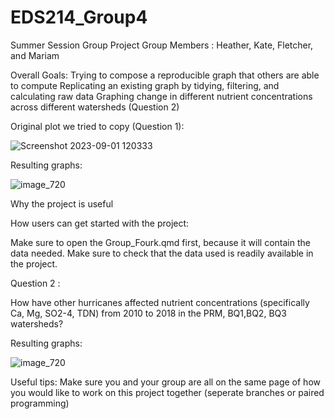 # EDS214_Group4
Summer Session Group Project
Group Members : Heather, Kate, Fletcher, and Mariam 

Overall Goals:
Trying to compose a reproducible graph that others are able to compute
Replicating an existing graph by tidying, filtering, and calculating raw data 
Graphing change in different nutrient concentrations across different watersheds (Question 2)

Original plot we tried to copy (Question 1):


![Screenshot 2023-09-01 120333](https://github.com/hmchilders/EDS214_Group4/assets/105567684/6e759ddb-9049-4b0f-be44-21795c4627cd)

Resulting graphs: 



![image_720](https://github.com/hmchilders/EDS214_Group4/assets/105567684/395b5878-2026-440c-9b28-f74e19cb284a)




Why the project is useful

How users can get started with the project:

Make sure to open the Group_Fourk.qmd first, because it will contain the data needed. Make sure to check that the data used is readily available in the project. 

Question 2 :

How have other hurricanes affected nutrient concentrations (specifically Ca, Mg, SO2-4, TDN) from 2010 to 2018 in the PRM, BQ1,BQ2, BQ3 watersheds?

Resulting graphs:


![image_720](https://github.com/hmchilders/EDS214_Group4/assets/105567684/a7e4a488-1c5f-48f9-9528-2b414d798dd5)




Useful tips:
Make sure you and your group are all on the same page of how you would like to work on this project together (seperate branches or paired programming)
